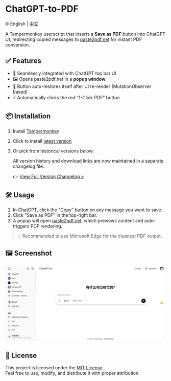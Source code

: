 # ChatGPT-to-PDF

🌐 English | [中文](./README-zh.md)

A Tampermonkey userscript that inserts a **Save as PDF** button into ChatGPT UI, redirecting copied messages to [paste2pdf.net](https://paste2pdf.net) for instant PDF conversion.

## ✅ Features

- 🧠 Seamlessly integrated with ChatGPT top bar UI
- 🖼 Opens paste2pdf.net in a **popup window**
- 🔁 Button auto-restores itself after UI re-render (MutationObserver based)
- ⚡ Automatically clicks the red "1-Click PDF" button

## 📦 Installation

1. Install [Tampermonkey](https://www.tampermonkey.net/)
2. Click to install [latest version](https://raw.githubusercontent.com/SeanX16/ChatGPT-to-PDF/main/ChatGPT-to-PDF-button-latest.user.js)
3. Or pick from historical versions below:

   All version history and download links are now maintained in a separate changelog file:
   
   👉 [View Full Version Changelog »](https://github.com/SeanX16/ChatGPT-to-PDF/blob/main/versions/README-en.md)

## 🛠 Usage

1. In ChatGPT, click the "Copy" button on any message you want to save.
2. Click "Save as PDF" in the top-right bar.
3. A popup will open [paste2pdf.net](https://paste2pdf.net), which previews content and auto-triggers PDF rendering.

> 💡 Recommended to use Microsoft Edge for the cleanest PDF output.

## 🖼 Screenshot

![screenshot](./screenshot-v2.png)

## 📝 License

This project is licensed under the [MIT License](LICENSE).  
Feel free to use, modify, and distribute it with proper attribution.
